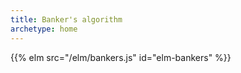 ```yaml
---
title: Banker's algorithm
archetype: home
---
```


{{% elm src="/elm/bankers.js" id="elm-bankers" %}}